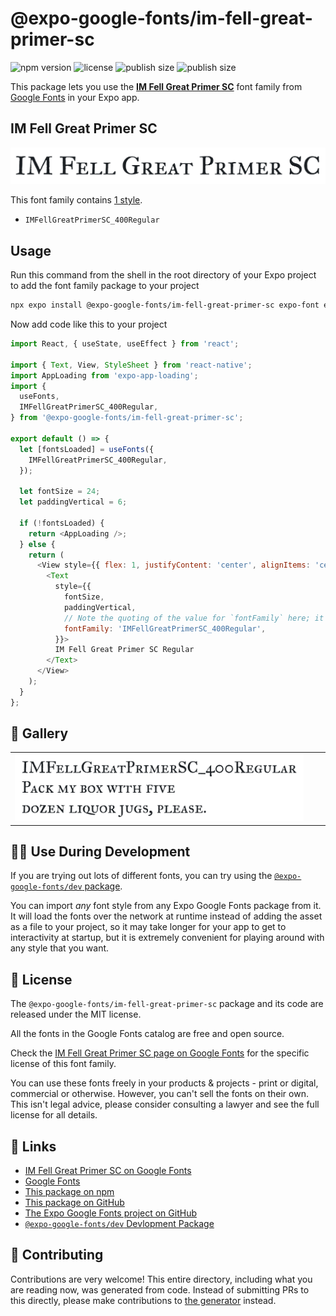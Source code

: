 # @expo-google-fonts/im-fell-great-primer-sc

![npm version](https://flat.badgen.net/npm/v/@expo-google-fonts/im-fell-great-primer-sc)
![license](https://flat.badgen.net/github/license/expo/google-fonts)
![publish size](https://flat.badgen.net/packagephobia/install/@expo-google-fonts/im-fell-great-primer-sc)
![publish size](https://flat.badgen.net/packagephobia/publish/@expo-google-fonts/im-fell-great-primer-sc)

This package lets you use the [**IM Fell Great Primer SC**](https://fonts.google.com/specimen/IM+Fell+Great+Primer+SC) font family from [Google Fonts](https://fonts.google.com/) in your Expo app.

## IM Fell Great Primer SC

![IM Fell Great Primer SC](./font-family.png)

This font family contains [1 style](#-gallery).

- `IMFellGreatPrimerSC_400Regular`

## Usage

Run this command from the shell in the root directory of your Expo project to add the font family package to your project
```sh
npx expo install @expo-google-fonts/im-fell-great-primer-sc expo-font expo-app-loading
```

Now add code like this to your project
```js
import React, { useState, useEffect } from 'react';

import { Text, View, StyleSheet } from 'react-native';
import AppLoading from 'expo-app-loading';
import {
  useFonts,
  IMFellGreatPrimerSC_400Regular,
} from '@expo-google-fonts/im-fell-great-primer-sc';

export default () => {
  let [fontsLoaded] = useFonts({
    IMFellGreatPrimerSC_400Regular,
  });

  let fontSize = 24;
  let paddingVertical = 6;

  if (!fontsLoaded) {
    return <AppLoading />;
  } else {
    return (
      <View style={{ flex: 1, justifyContent: 'center', alignItems: 'center' }}>
        <Text
          style={{
            fontSize,
            paddingVertical,
            // Note the quoting of the value for `fontFamily` here; it expects a string!
            fontFamily: 'IMFellGreatPrimerSC_400Regular',
          }}>
          IM Fell Great Primer SC Regular
        </Text>
      </View>
    );
  }
};

```

## 🔡 Gallery


||||
|-|-|-|
|![IMFellGreatPrimerSC_400Regular](./IMFellGreatPrimerSC_400Regular.ttf.png)||||


## 👩‍💻 Use During Development

If you are trying out lots of different fonts, you can try using the [`@expo-google-fonts/dev` package](https://github.com/expo/google-fonts/tree/master/font-packages/dev#readme).

You can import *any* font style from any Expo Google Fonts package from it. It will load the fonts
over the network at runtime instead of adding the asset as a file to your project, so it may take longer
for your app to get to interactivity at startup, but it is extremely convenient
for playing around with any style that you want.

## 📖 License

The `@expo-google-fonts/im-fell-great-primer-sc` package and its code are released under the MIT license.

All the fonts in the Google Fonts catalog are free and open source.

Check the [IM Fell Great Primer SC page on Google Fonts](https://fonts.google.com/specimen/IM+Fell+Great+Primer+SC) for the specific license of this font family.

You can use these fonts freely in your products & projects - print or digital, commercial or otherwise. However, you can't sell the fonts on their own. This isn't legal advice, please consider consulting a lawyer and see the full license for all details.

## 🔗 Links

- [IM Fell Great Primer SC on Google Fonts](https://fonts.google.com/specimen/IM+Fell+Great+Primer+SC)
- [Google Fonts](https://fonts.google.com/)
- [This package on npm](https://www.npmjs.com/package/@expo-google-fonts/im-fell-great-primer-sc)
- [This package on GitHub](https://github.com/expo/google-fonts/tree/master/font-packages/im-fell-great-primer-sc)
- [The Expo Google Fonts project on GitHub](https://github.com/expo/google-fonts)
- [`@expo-google-fonts/dev` Devlopment Package](https://github.com/expo/google-fonts/tree/master/font-packages/dev)

## 🤝 Contributing

Contributions are very welcome! This entire directory, including what you are reading now, was generated from code. Instead of submitting PRs to this directly, please make contributions to [the generator](https://github.com/expo/google-fonts/tree/master/packages/generator) instead.
